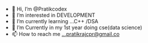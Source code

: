 - 👋 Hi, I’m @Pratikcodex
- 👀 I’m interested in DEVELOPMENT
- 🌱 I’m currently learning ...C++ /DSA
- 💞️ I’m Currently in my 1st year doing cse(data science)
- 📫 How to reach me ...pratikrajcpr@gmail.co

<!---
Pratikcodex/Pratikcodex is a ✨ special ✨ repository because its `README.md` (this file) appears on your GitHub profile.
You can click the Preview link to take a look at your changes.
--->
